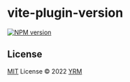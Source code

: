 # vite-plugin-version

[![NPM version](https://img.shields.io/npm/v/vite-plugin-version?color=a1b858&label=)](https://www.npmjs.com/package/vite-plugin-version)

## License

[MIT](./LICENSE) License © 2022 [YRM](https://github.com/yrming)
